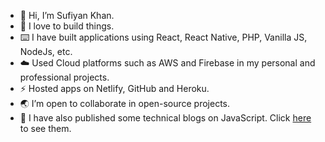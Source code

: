 - :bust_in_silhouette: Hi, I’m Sufiyan Khan.
- :green_heart: I love to build things.
- :keyboard: I have built applications using React, React Native, PHP, Vanilla JS, NodeJs, etc.
- :cloud: Used Cloud platforms such as AWS and Firebase in my personal and professional projects.
- :zap: Hosted apps on Netlify, GitHub and Heroku.
- :earth_asia: I’m open to collaborate in open-source projects.
- :link: I have also published some technical blogs on JavaScript. Click [here](https://github.com/CoderSufiyan/BLOGS/blob/main/Blogs.md) to see them.
